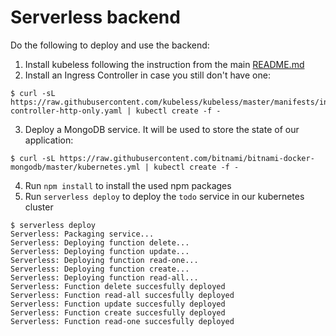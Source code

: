 # Serverless backend

Do the following to deploy and use the backend:

1. Install kubeless following the instruction from the main [README.md](../../../README.md)
2. Install an Ingress Controller in case you still don't have one:
```
$ curl -sL https://raw.githubusercontent.com/kubeless/kubeless/master/manifests/ingress/ingress-controller-http-only.yaml | kubectl create -f - 
```
3. Deploy a MongoDB service. It will be used to store the state of our application:
```console
$ curl -sL https://raw.githubusercontent.com/bitnami/bitnami-docker-mongodb/master/kubernetes.yml | kubectl create -f -
```
4. Run `npm install` to install the used npm packages
3. Run `serverless deploy` to deploy the `todo` service in our kubernetes cluster
```console
$ serverless deploy
Serverless: Packaging service...
Serverless: Deploying function delete...
Serverless: Deploying function update...
Serverless: Deploying function read-one...
Serverless: Deploying function create...
Serverless: Deploying function read-all...
Serverless: Function delete succesfully deployed
Serverless: Function read-all succesfully deployed
Serverless: Function update succesfully deployed
Serverless: Function create succesfully deployed
Serverless: Function read-one succesfully deployed
```